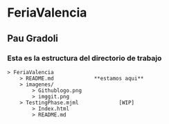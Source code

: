 # FeriaValencia
## Pau Gradoli

 ### Esta es la estructura del directorio de trabajo
```
> FeriaValencia
    > README.md             **estamos aqui**
    > imagenes/
        > Githublogo.png
        > imggit.png
    > TestingPhase.mjml             [WIP]
        > Index.html
        > README.md
```